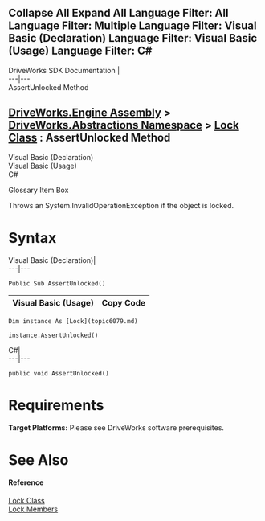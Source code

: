 Collapse All Expand All Language Filter: All  Language Filter: Multiple  Language Filter: Visual Basic (Declaration) Language Filter: Visual Basic (Usage) Language Filter: C#  
---  
DriveWorks SDK Documentation  |   
---|---  
AssertUnlocked Method   
  
[DriveWorks.Engine Assembly](topic2156.md) > [DriveWorks.Abstractions Namespace](topic5939.md) > [Lock Class](topic6079.md) : AssertUnlocked Method  
---  
  
Visual Basic (Declaration)    
Visual Basic (Usage)    
C# 

Glossary Item Box

Throws an System.InvalidOperationException if the object is locked. 

# Syntax

Visual Basic (Declaration)|   
---|---  
      
    
    Public Sub AssertUnlocked()   
  
Visual Basic (Usage)| Copy Code  
---|---  
      
    
    Dim instance As [Lock](topic6079.md)
     
    instance.AssertUnlocked()  
  
C#|   
---|---  
      
    
    public void AssertUnlocked()  
  
# Requirements

**Target Platforms:** Please see DriveWorks software prerequisites.

# See Also

#### Reference

[Lock Class](topic6079.md)   
[Lock Members](topic6080.md)


